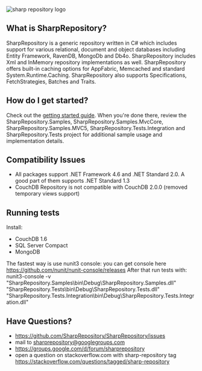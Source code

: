 ![sharp repository logo](https://user-images.githubusercontent.com/6349515/28491141-7b600e46-6eeb-11e7-8c4c-d6139479c18e.png)

What is SharpRepository?
--------------------------------

SharpRepository is a generic repository written in C# which includes support for various relational, 
document and object databases including Entity Framework, RavenDB, MongoDb and Db4o. SharpRepository includes Xml and
InMemory repository implementations as well. SharpRepository offers built-in caching options for AppFabric, 
Memcached and standard System.Runtime.Caching. SharpRepository also supports Specifications, FetchStrategies, 
Batches and Traits. 

How do I get started?
--------------------------------
Check out the [getting started guide](https://github.com/SharpRepository/SharpRepository/wiki/Getting-started). When you're done there, review the SharpRepository.Samples, SharpRepository.Samples.MvcCore, SharpRepository.Samples.MVC5, SharpRepository.Tests.Integration and SharpRepository.Tests 
project for additional sample usage and implementation details.

Compatibility Issues
--------------------------------
- All packages support .NET Framework 4.6 and .NET Standard 2.0. A good part of them supports .NET Standard 1.3
- CouchDB Repository is not compatible with CouchDB 2.0.0 (removed temporary views support)

Running tests
--------------------------------
Install:
- CouchDB 1.6
- SQL Server Compact
- MongoDB

The fastest way is use nunit3 console: you can get console here https://github.com/nunit/nunit-console/releases
After that run tests with: 
nunit3-console -v "SharpRepository.Samples\bin\Debug\SharpRepository.Samples.dll" "SharpRepository.Tests\bin\Debug\SharpRepository.Tests.dll" "SharpRepository.Tests.Integration\bin\Debug\SharpRepository.Tests.Integration.dll"


Have Questions?
--------------------------------

* https://github.com/SharpRepository/SharpRepository/issues
* mail to sharprepository@googlegroups.com
* https://groups.google.com/d/forum/sharprepository
* open a question on stackoverflow.com with sharp-repository tag https://stackoverflow.com/questions/tagged/sharp-repository


